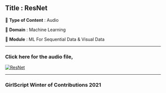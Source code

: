 
## Title : ResNet
🔴 **Type of Content** : Audio

🔴 **Domain** : Machine Learning

🔴 **Module** : ML For Sequential Data & Visual Data

*********************************************************************

### Click here for the audio file,


[![ResNet](https://user-images.githubusercontent.com/47640427/141654502-18adf295-7099-4bcc-8eb4-32e3ef40deef.png)](https://drive.google.com/file/d/18R3gyIIr3d6Jcc5YlsT9YuKcF0E_O_52/view?usp=sharing "ResNet")

*********************************************************************

### GirlScript Winter of Contributions 2021
